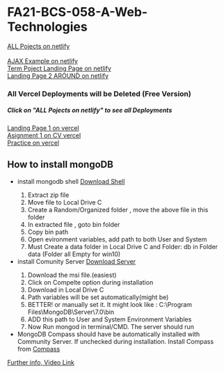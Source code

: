 ﻿# FA21-BCS-058-A-Web-Technologies

<a href="https://all-in-one-projects.netlify.app/" target="_blank">ALL Pojects on netlify</a>
<br/><br/>
<a href="https://ajax-exammple.netlify.app/" target="_blank">AJAX Example on netlify</a>
<br/>
<a href="https://65f22d96bacbc840ada0edcd--termproject-landing-page.netlify.app/" target="_blank">Term Poject Landing Page on netlify</a>
<br/>
<a href="https://main--vermillion-alpaca-fbf450.netlify.app/" target="_blank">Landing Page 2 AROUND on netlify</a>
<br/>
<h3>All Vercel Deployments will be Deleted (Free Version)</h3>
<h5>Click on "ALL Pojects on netlify" to see all Deployments</h5>
<a href="https://fa-21-bcs-058-a-web-technologies-zpcs.vercel.app/" target="_blank">Landing Page 1 on vercel</a>
<br/>
<a href="https://fa-21-bcs-058-a-web-technologies-9xet.vercel.app/" target="_blank">Asignment 1 on CV vercel</a>
<br/>
<a href="https://fa-21-bcs-058-a-web-technologies.vercel.app/" target="_blank">Practice on vercel</a>

<h2>How  to install mongoDB</h2>
<ul>
  <li>install mongodb shell <a href="https://www.mongodb.com/try/download/shell">Download Shell</a></li>
  <ol>
    <li>Extract zip file</li>
  <li>Move file to Local Drive C </li>
  <li>Create a Random/Organized folder , move the above file in this folder</li>
  <li>In extracted file , goto bin folder</li>
  <li>Copy bin path</li>
  <li>Open evironment variables, add path to both User and System</li>
  <li>Must Create a data folder in Local Drive C and Folder: db in Folder data (Folder all Empty for win10)</li>
  </ol>
  <li>install Comunity Server  <a href="https://www.mongodb.com/try/download/community">Download Server</a> </li>
  <ol>
    <li>Download the msi file.(easiest)</li>
    <li>Click on Compelte option during installation</li>
    <li>Download in Local Drive C</li>
    <li>Path variables will be set automatically(might be)</li>
    <li>BETTER! or manually set it. It might look like : C:\Program Files\MongoDB\Server\7.0\bin</li>
    <li>ADD this path to User and System Environment Variables</li>
    <li>Now Run mongod in terminal/CMD. The server should run</li>
  </ol>

  <li>MongoDB Compass should have be automatically installed with Community Server. If unchecked during installation. Install Compass from <a href="https://www.mongodb.com/try/download/compass">Compass</a> </li>
</ul>
<a href="https://www.youtube.com/watch?v=gB6WLkSrtJk">Further info, Video Link</a>
